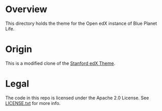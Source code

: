 Overview
========
This directory holds the theme for the Open edX instance of Blue Planet Life.

Origin
=======
This is a modified clone of the [Stanford edX Theme](https://github.com/Stanford-Online/edx-theme).

Legal
=====
The code in this repo is licensed under the Apache 2.0 License.
See [LICENSE.txt](LICENSE.txt) for more info.